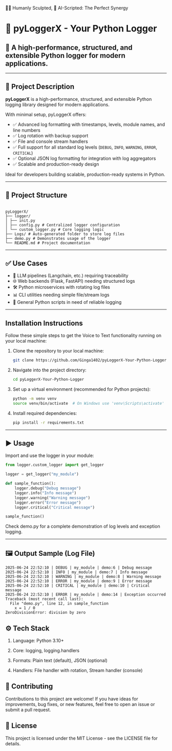 👨‍💻 Humanly Sculpted, 🤖 AI-Scripted: The Perfect Synergy




# 📜 pyLoggerX - Your Python Logger


## 🔧 A high-performance, structured, and extensible Python logger for modern applications.


---

## 🧾 Project Description


**pyLoggerX** is a high-performance, structured, and extensible Python logging library designed for modern applications.

With minimal setup, pyLoggerX offers:
- ✅ Advanced log formatting with timestamps, levels, module names, and line numbers
- ✅ Log rotation with backup support
- ✅ File and console stream handlers
- ✅ Full support for all standard log levels (`DEBUG`, `INFO`, `WARNING`, `ERROR`, `CRITICAL`)
- ✅ Optional JSON log formatting for integration with log aggregators
- ✅ Scalable and production-ready design

Ideal for developers building scalable, production-ready systems in Python.

---

## 📂 Project Structure

```

pyLoggerX/
├── logger/
│ ├── init.py
│ ├── config.py # Centralized logger configuration
│ └── custom_logger.py # Core logging logic
├── Logs/ # Auto-generated folder to store log files
├── demo.py # Demonstrates usage of the logger
└── README.md # Project documentation

```

---

## ✅ Use Cases

- 🧠 LLM pipelines (Langchain, etc.) requiring traceability
- 🌐 Web backends (Flask, FastAPI) needing structured logs
- 🛠️ Python microservices with rotating log files
- 📊 CLI utilities needing simple file/stream logs
- 🧪 General Python scripts in need of reliable logging

---


## **Installation Instructions**

Follow these simple steps to get the Voice to Text functionality running on your local machine:

1. Clone the repository to your local machine:
    ```bash
    git clone https://github.com/Ginga1402/pyLoggerX-Your-Python-Logger.git
    ```
2. Navigate into the project directory:
    ```bash
    cd pyLoggerX-Your-Python-Logger
    ```
3. Set up a virtual environment (recommended for Python projects):
    ```bash
    python -m venv venv
    source venv/bin/activate  # On Windows use 'venv\Scripts\activate'
    ```
4. Install required dependencies:
    ```bash
    pip install -r requirements.txt
    ```

---

## ▶️ Usage

Import and use the logger in your module:

```python
from logger.custom_logger import get_logger

logger = get_logger("my_module")

def sample_function():
    logger.debug("Debug message")
    logger.info("Info message")
    logger.warning("Warning message")
    logger.error("Error message")
    logger.critical("Critical message")

sample_function()

```

Check demo.py for a complete demonstration of log levels and exception logging.


---


## 🖼️ Output Sample (Log File)

```
2025-06-24 22:52:10 | DEBUG | my_module | demo:6 | Debug message
2025-06-24 22:52:10 | INFO | my_module | demo:7 | Info message
2025-06-24 22:52:10 | WARNING | my_module | demo:8 | Warning message
2025-06-24 22:52:10 | ERROR | my_module | demo:9 | Error message
2025-06-24 22:52:10 | CRITICAL | my_module | demo:10 | Critical message
2025-06-24 22:52:10 | ERROR | my_module | demo:14 | Exception occurred
Traceback (most recent call last):
  File "demo.py", line 12, in sample_function
    x = 1 / 0
ZeroDivisionError: division by zero
```

## ⚙️ Tech Stack

1. Language: Python 3.10+

2. Core: logging, logging.handlers

3. Formats: Plain text (default), JSON (optional)

4. Handlers: File handler with rotation, Stream handler (console)


## **🤝 Contributing**
Contributions to this project are welcome! If you have ideas for improvements, bug fixes, or new features, feel free to open an issue or submit a pull request.

## **📄 License**
This project is licensed under the MIT License - see the LICENSE file for details.



   
